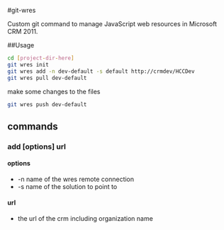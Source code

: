 #git-wres

Custom git command to manage JavaScript web resources in Microsoft CRM 2011.

##Usage

```bash
cd [project-dir-here]
git wres init
git wres add -n dev-default -s default http://crmdev/HCCDev
git wres pull dev-default
```

make some changes to the files

```bash
git wres push dev-default
```

## commands

### add [options] url
#### options
* -n name of the wres remote connection
* -s name of the solution to point to
#### url
* the url of the crm including organization name
